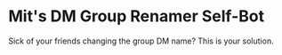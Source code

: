 # Mit's DM Group Renamer Self-Bot

Sick of your friends changing the group DM name? This is your solution.
